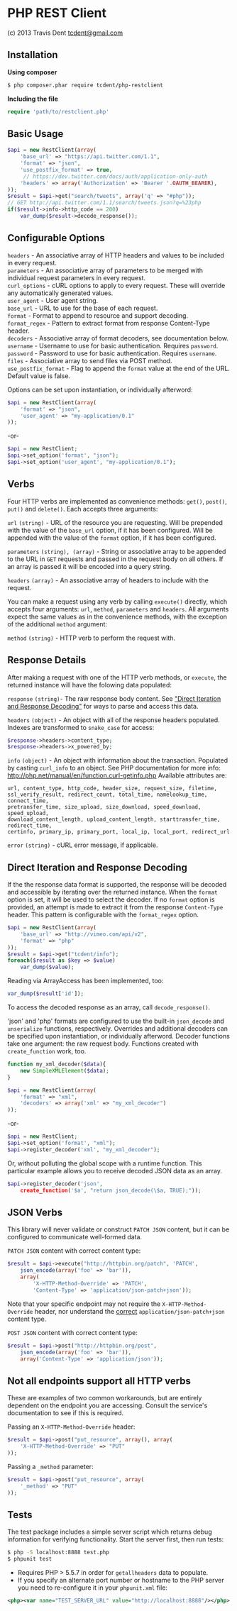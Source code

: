 PHP REST Client
===============
(c) 2013 Travis Dent <tcdent@gmail.com>

Installation
-----------
**Using composer**
``` sh
$ php composer.phar require tcdent/php-restclient
```

**Including the file**
```php
require 'path/to/restclient.php'
```

Basic Usage
-----------

``` php
$api = new RestClient(array(
    'base_url' => "https://api.twitter.com/1.1", 
    'format' => "json", 
    'use_postfix_format' => true,
     // https://dev.twitter.com/docs/auth/application-only-auth
    'headers' => array('Authorization' => 'Bearer '.OAUTH_BEARER), 
));
$result = $api->get("search/tweets", array('q' => "#php"));
// GET http://api.twitter.com/1.1/search/tweets.json?q=%23php
if($result->info->http_code == 200)
    var_dump($result->decode_response());
```


Configurable Options
--------------------
`headers` - An associative array of HTTP headers and values to be included in every request.  
`parameters` - An associative array of parameters to be merged with individual request parameters in every request.  
`curl_options` - cURL options to apply to every request. These will override any automatically generated values.  
`user_agent` - User agent string.  
`base_url` - URL to use for the base of each request.  
`format` - Format to append to resource and support decoding.  
`format_regex` - Pattern to extract format from response Content-Type header.  
`decoders` - Associative array of format decoders, see documentation below.  
`username` - Username to use for basic authentication. Requires `password`.  
`password` - Password to use for basic authentication. Requires `username`.  
`files` -  Associative array to send files via POST method.  
`use_postfix_format` - Flag to append the `format` value at the end of the URL. Default value is false.

Options can be set upon instantiation, or individually afterword:

``` php
$api = new RestClient(array(
    'format' => "json", 
    'user_agent' => "my-application/0.1"
));
```
-or-
``` php
$api = new RestClient;
$api->set_option('format', "json");
$api->set_option('user_agent', "my-application/0.1");
```

Verbs
-----
Four HTTP verbs are implemented as convenience methods: `get()`, `post()`, `put()` and `delete()`. Each accepts three arguments:  

`url` `(string)` - URL of the resource you are requesting. Will be prepended with the value of the `base_url` option, if it has been configured. Will be appended with the value of the `format` option, if it has been configured.  

`parameters` `(string), (array)` - String or associative array to be appended to the URL in `GET` requests and passed in the request body on all others. If an array is passed it will be encoded into a query string.

`headers` `(array)` - An associative array of headers to include with the request. 

You can make a request using any verb by calling `execute()` directly, which accepts four arguments: `url`, `method`, `parameters` and `headers`. All arguments expect the same values as in the convenience methods, with the exception of the additional `method` argument:

`method` `(string)` - HTTP verb to perform the request with. 

Response Details
----------------
After making a request with one of the HTTP verb methods, or `execute`, the returned instance will have the folowing data populated:

`response` `(string)`- The raw response body content. See ["Direct Iteration and Response Decoding"](#direct-iteration-and-response-decoding) for ways to parse and access this data.

`headers` `(object)` - An object with all of the response headers populated. Indexes are transformed to `snake_case` for access:
``` php
$response->headers->content_type;
$response->headers->x_powered_by;
```

`info` `(object)` - An object with information about the transaction. Populated by casting `curl_info` to an object. See PHP documentation for more info: http://php.net/manual/en/function.curl-getinfo.php Available attributes are: 

    url, content_type, http_code, header_size, request_size, filetime, 
    ssl_verify_result, redirect_count, total_time, namelookup_time, connect_time, 
    pretransfer_time, size_upload, size_download, speed_download, speed_upload, 
    download_content_length, upload_content_length, starttransfer_time, redirect_time, 
    certinfo, primary_ip, primary_port, local_ip, local_port, redirect_url  

`error` `(string)` - cURL error message, if applicable.


Direct Iteration and Response Decoding
--------------------------------------
If the the response data format is supported, the response will be decoded 
and accessible by iterating over the returned instance. When the `format` 
option is set, it will be used to select the decoder. If no `format` option 
is provided, an attempt is made to extract it from the response `Content-Type` 
header. This pattern is configurable with the `format_regex` option.

``` php
$api = new RestClient(array(
    'base_url' => "http://vimeo.com/api/v2", 
    'format' => "php"
));
$result = $api->get("tcdent/info");
foreach($result as $key => $value)
    var_dump($value);
```

Reading via ArrayAccess has been implemented, too:

``` php
var_dump($result['id']);
```

To access the decoded response as an array, call `decode_response()`.

'json' and 'php' formats are configured to use the built-in `json_decode` 
and `unserialize` functions, respectively. Overrides and additional 
decoders can be specified upon instantiation, or individually afterword. 
Decoder functions take one argument: the raw request body. Functions 
created with `create_function` work, too. 

``` php
function my_xml_decoder($data){
    new SimpleXMLElement($data);
}

$api = new RestClient(array(
    'format' => "xml", 
    'decoders' => array('xml' => "my_xml_decoder")
));
```

-or-
``` php
$api = new RestClient;
$api->set_option('format', "xml");
$api->register_decoder('xml', "my_xml_decoder");
```

Or, without polluting the global scope with a runtime function. This 
particular example allows you to receive decoded JSON data as an array.

``` php
$api->register_decoder('json', 
    create_function('$a', "return json_decode(\$a, TRUE);"));
```

JSON Verbs
----------
This library will never validate or construct `PATCH JSON` content, but it can be configured to communicate well-formed data.

`PATCH JSON` content with correct content type:

``` php
$result = $api->execute("http://httpbin.org/patch", 'PATCH',
    json_encode(array('foo' => 'bar')),
    array(
        'X-HTTP-Method-Override' => 'PATCH', 
        'Content-Type' => 'application/json-patch+json'));
```

Note that your specific endpoint may not require the `X-HTTP-Method-Override` header, nor understand the [correct](http://tools.ietf.org/html/rfc6902#section-6) `application/json-patch+json` content type. 

`POST JSON` content with correct content type:

``` php
$result = $api->post("http://httpbin.org/post",
    json_encode(array('foo' => 'bar')),
    array('Content-Type' => 'application/json'));
```

Not all endpoints support all HTTP verbs
----------------------------------------
These are examples of two common workarounds, but are entirely dependent on the endpoint you are accessing. Consult the service's documentation to see if this is required. 

Passing an `X-HTTP-Method-Override` header:
``` php
$result = $api->post("put_resource", array(), array(
    'X-HTTP-Method-Override' => "PUT"
));
```

Passing a `_method` parameter: 
``` php
$result = $api->post("put_resource", array(
    '_method' => "PUT"
));
```

Tests
-----
The test package includes a simple server script which returns debug information for verifying functionality. Start the server first, then run tests:

``` sh
$ php -S localhost:8888 test.php
$ phpunit test
```

* Requires PHP > 5.5.7 in order for `getallheaders` data to populate.
* If you specify an alternate port number or hostname to the PHP server you need to re-configure it in your `phpunit.xml` file:

``` xml
<php><var name="TEST_SERVER_URL" value="http://localhost:8888"/></php>
```


